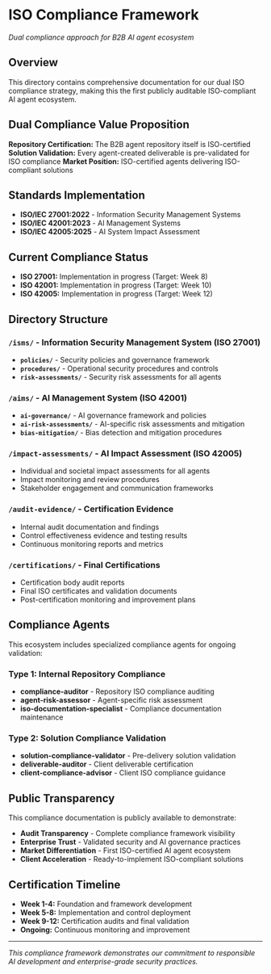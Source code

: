 # ISO Compliance Framework
*Dual compliance approach for B2B AI agent ecosystem*

## Overview
This directory contains comprehensive documentation for our dual ISO compliance strategy, making this the first publicly auditable ISO-compliant AI agent ecosystem.

## Dual Compliance Value Proposition
**Repository Certification:** The B2B agent repository itself is ISO-certified
**Solution Validation:** Every agent-created deliverable is pre-validated for ISO compliance
**Market Position:** ISO-certified agents delivering ISO-compliant solutions

## Standards Implementation
- **ISO/IEC 27001:2022** - Information Security Management Systems
- **ISO/IEC 42001:2023** - AI Management Systems
- **ISO/IEC 42005:2025** - AI System Impact Assessment

## Current Compliance Status
- **ISO 27001:** Implementation in progress (Target: Week 8)
- **ISO 42001:** Implementation in progress (Target: Week 10)  
- **ISO 42005:** Implementation in progress (Target: Week 12)

## Directory Structure

### `/isms/` - Information Security Management System (ISO 27001)
- **`policies/`** - Security policies and governance framework
- **`procedures/`** - Operational security procedures and controls
- **`risk-assessments/`** - Security risk assessments for all agents

### `/aims/` - AI Management System (ISO 42001)
- **`ai-governance/`** - AI governance framework and policies
- **`ai-risk-assessments/`** - AI-specific risk assessments and mitigation
- **`bias-mitigation/`** - Bias detection and mitigation procedures

### `/impact-assessments/` - AI Impact Assessment (ISO 42005)
- Individual and societal impact assessments for all agents
- Impact monitoring and review procedures
- Stakeholder engagement and communication frameworks

### `/audit-evidence/` - Certification Evidence
- Internal audit documentation and findings
- Control effectiveness evidence and testing results
- Continuous monitoring reports and metrics

### `/certifications/` - Final Certifications
- Certification body audit reports
- Final ISO certificates and validation documents
- Post-certification monitoring and improvement plans

## Compliance Agents
This ecosystem includes specialized compliance agents for ongoing validation:

### Type 1: Internal Repository Compliance
- **compliance-auditor** - Repository ISO compliance auditing
- **agent-risk-assessor** - Agent-specific risk assessment
- **iso-documentation-specialist** - Compliance documentation maintenance

### Type 2: Solution Compliance Validation  
- **solution-compliance-validator** - Pre-delivery solution validation
- **deliverable-auditor** - Client deliverable certification
- **client-compliance-advisor** - Client ISO compliance guidance

## Public Transparency
This compliance documentation is publicly available to demonstrate:
- **Audit Transparency** - Complete compliance framework visibility
- **Enterprise Trust** - Validated security and AI governance practices
- **Market Differentiation** - First ISO-certified AI agent ecosystem
- **Client Acceleration** - Ready-to-implement ISO-compliant solutions

## Certification Timeline
- **Week 1-4:** Foundation and framework development
- **Week 5-8:** Implementation and control deployment
- **Week 9-12:** Certification audits and final validation
- **Ongoing:** Continuous monitoring and improvement

---
*This compliance framework demonstrates our commitment to responsible AI development and enterprise-grade security practices.*